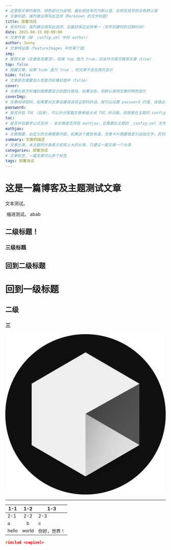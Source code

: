 ```yaml
---
# 这里是文章的属性，绿色部分为说明，最右侧括号内为默认值，右侧无括号则没有默认值
# 文章标题，强烈建议填写此选项（Markdown 的文件标题）
title: 部署测试
# 发布时间，强烈建议填写此选项，且最好保证全局唯一（文件创建时的日期时间）
date: 2021-08-15 00:00:00
# 文章作者（根 _config.yml 中的 author）
author: Jonny
# 文章特征图（featureImages 中的某个值）
img: 
# 推荐文章（文章是否置顶），如果 top 值为 true，则会作为首页推荐文章（true）
top: false
# 隐藏文章，如果`hide`值为`true`，则文章不会在首页显示
hide: false
# 文章是否需要加入到首页轮播封面中（false）
cover: 
# 文章在首页轮播封面需要显示的图片路径，如果没有，则默认使用文章的特色图片
coverImg: 
# 文章阅读密码，如果要对文章设置阅读验证密码的话，就可以设置 password 的值，该值必须是用 SHA256 加密后的密码，防止被他人识破。前提是在主题的 config.yml 中激活了 verifyPassword 选项
password:
# 是否开启 TOC（目录），可以针对某篇文章单独关闭 TOC 的功能。前提是在主题的 config.yml 中激活了 toc 选项（true）
toc: 
# 是否开启数学公式支持 ，本文章是否开启 mathjax，且需要在主题的 _config.yml 文件中也需要开启才行（false）
mathjax: 
# 文章摘要，自定义的文章摘要内容，如果这个属性有值，文章卡片摘要就显示这段文字，否则程序会自动截取文章的部分内容作为摘要
summary: 文章的描述
# 文章分类，本主题的分类表示宏观上大的分类，只建议一篇文章一个分类
categories: 部署测试
# 文章标签，一篇文章可以多个标签
tags: 部署测试
---
```

# 这是一篇博客及主题测试文章

文本测试。

​	缩进测试。
abab

## 二级标题！

### 三级标题

## 回到二级标题

# 回到一级标题

## 二级

### 三

![图像测试](/favicon.png)

[^hello world]: 链接脚注测试

------

| 1-1   |  1-2  | 1-3          |
| ----- | :---: | ------------ |
| 2-1   |  2-2  | 2-3          |
| a     |   b   | c            |
| hello | world | 你好，世界！ |

```c++
#includ <cupixel>
```
